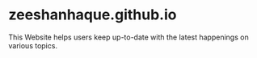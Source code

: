 # zeeshanhaque.github.io

This Website helps users keep up-to-date with the latest happenings on various topics.

